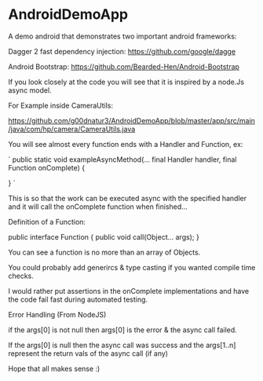 # AndroidDemoApp

A demo android that demonstrates two important android frameworks:

Dagger 2 fast dependency injection: https://github.com/google/dagge

Android Bootstrap: https://github.com/Bearded-Hen/Android-Bootstrap



If you look closely at the code you will see that it is inspired by a node.Js async model.



For Example inside CameraUtils:

https://github.com/g00dnatur3/AndroidDemoApp/blob/master/app/src/main/java/com/hp/camera/CameraUtils.java

You will see almost every function ends with a Handler and Function, ex:

`
public static void exampleAsyncMethod(... final Handler handler, final Function onComplete) {

}
`

This is so that the work can be executed async with the specified handler and it will call the onComplete function when finished... 


Definition of a Function:

public interface Function {
    public void call(Object... args);
}


You can see a function is no more than an array of Objects.


You could probably add generircs & type casting if you wanted compile time checks.


I would rather put assertions in the onComplete implementations and have the code fail fast during automated testing.



Error Handling (From NodeJS)


if the args[0] is not null then args[0] is the error & the async call failed.

If the args[0] is null then the async call was success and the args[1..n] represent the return vals of the async call (if any)



Hope that all makes sense :)








